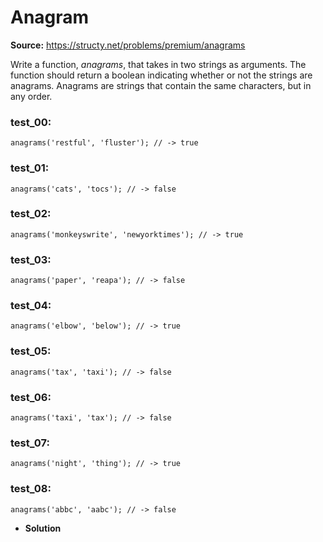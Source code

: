 # Anagram
**Source:** https://structy.net/problems/premium/anagrams

Write a function, *anagrams*, that takes in two strings as arguments. The function should return a boolean indicating whether or not the strings are anagrams. Anagrams are strings that contain the same characters, but in any order.

### test_00:

```
anagrams('restful', 'fluster'); // -> true

```

### test_01:

```
anagrams('cats', 'tocs'); // -> false

```

### test_02:

```
anagrams('monkeyswrite', 'newyorktimes'); // -> true

```

### test_03:

```
anagrams('paper', 'reapa'); // -> false

```

### test_04:

```
anagrams('elbow', 'below'); // -> true

```

### test_05:

```
anagrams('tax', 'taxi'); // -> false

```

### test_06:

```
anagrams('taxi', 'tax'); // -> false

```

### test_07:

```
anagrams('night', 'thing'); // -> true

```

### test_08:

```
anagrams('abbc', 'aabc'); // -> false

```

- **Solution**